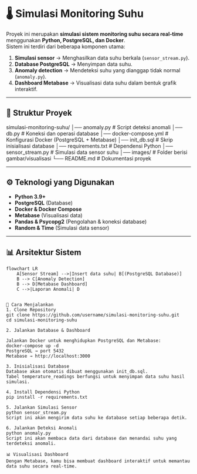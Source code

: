 # 🌡️ Simulasi Monitoring Suhu

Proyek ini merupakan **simulasi sistem monitoring suhu secara real-time** menggunakan **Python, PostgreSQL, dan Docker**.  
Sistem ini terdiri dari beberapa komponen utama:
1. **Simulasi sensor** → Menghasilkan data suhu berkala (`sensor_stream.py`).
2. **Database PostgreSQL** → Menyimpan data suhu.
3. **Anomaly detection** → Mendeteksi suhu yang dianggap tidak normal (`anomaly.py`).
4. **Dashboard Metabase** → Visualisasi data suhu dalam bentuk grafik interaktif.

---

## 📂 Struktur Proyek
simulasi-monitoring-suhu/
│── anomaly.py # Script deteksi anomali
│── db.py # Koneksi dan operasi database
│── docker-compose.yml # Konfigurasi Docker (PostgreSQL + Metabase)
│── init_db.sql # Skrip inisialisasi database
│── requirements.txt # Dependensi Python
│── sensor_stream.py # Simulasi data sensor suhu
│── images/ # Folder berisi gambar/visualisasi
└── README.md # Dokumentasi proyek


---

## ⚙️ Teknologi yang Digunakan
- **Python 3.9+**
- **PostgreSQL** (Database)
- **Docker & Docker Compose**
- **Metabase** (Visualisasi data)
- **Pandas & Psycopg2** (Pengolahan & koneksi database)
- **Random & Time** (Simulasi data sensor)

---

## 📊 Arsitektur Sistem

```mermaid
flowchart LR
    A[Sensor Stream] -->|Insert data suhu| B[(PostgreSQL Database)]
    B --> C[Anomaly Detection]
    B --> D[Metabase Dashboard]
    C -->|Laporan Anomali| D


🚀 Cara Menjalankan
1. Clone Repository
git clone https://github.com/username/simulasi-monitoring-suhu.git
cd simulasi-monitoring-suhu

2. Jalankan Database & Dashboard

Jalankan Docker untuk menghidupkan PostgreSQL dan Metabase:
docker-compose up -d
PostgreSQL → port 5432
Metabase → http://localhost:3000

3. Inisialisasi Database
Database akan otomatis dibuat menggunakan init_db.sql.
Tabel temperature_readings berfungsi untuk menyimpan data suhu hasil simulasi.

4. Install Dependensi Python
pip install -r requirements.txt

5. Jalankan Simulasi Sensor
python sensor_stream.py
Script ini akan mengirim data suhu ke database setiap beberapa detik.

6. Jalankan Deteksi Anomali
python anomaly.py
Script ini akan membaca data dari database dan menandai suhu yang terdeteksi anomali.

📊 Visualisasi Dashboard
Dengan Metabase, kamu bisa membuat dashboard interaktif untuk memantau data suhu secara real-time.
